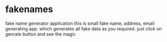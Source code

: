 # fakenames
fake name generator application
this is small fake name, address, email generating app. which generates all fake data as you required. just click on genrate button and see the magic
